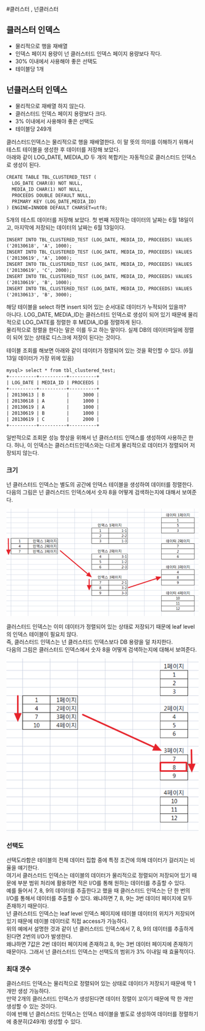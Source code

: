 #클러스터 , 넌클러스터

## 클러스터 인덱스
- 물리적으로 행을 재배열
- 인덱스 페이지 용량이 넌 클러스터드 인덱스 페이지 용량보다 작다.
- 30% 이내에서 사용해야 좋은 선택도
- 테이블당 1개

## 넌클러스터 인덱스
- 물리적으로 재배열 하지 않는다.
- 클러스터드 인덱스 페이지 용량보다 크다.
- 3% 이내에서 사용해야 좋은 선택도
- 테이블당 249개
  
 
클러스터드인덱스는 물리적으로 행을 재배열한다. 이 말 뜻의 의미를 이해하기 위해서 테스트 테이블을 생성한 후 데이터를 저장해 보았다.  
아래와 같이 LOG_DATE, MEDIA_ID 두 개의 복합키는 자동적으로 클러스터드 인덱스로 생성이 된다.
~~~
CREATE TABLE TBL_CLUSTERED_TEST (
  LOG_DATE CHAR(8) NOT NULL,
  MEDIA_ID CHAR(1) NOT NULL,  
  PROCEEDS DOUBLE DEFAULT NULL,
  PRIMARY KEY (LOG_DATE,MEDIA_ID)
) ENGINE=INNODB DEFAULT CHARSET=utf8;
~~~

5개의 테스트 데이터를 저장해 보았다.
첫 번째 저장하는 데이터의 날짜는 6월 18일이고, 마지막에 저장되는 데이터의 날짜는 6월 13일이다.
~~~
INSERT INTO TBL_CLUSTERED_TEST (LOG_DATE, MEDIA_ID, PROCEEDS) VALUES ('20130618', 'A', 1000);
INSERT INTO TBL_CLUSTERED_TEST (LOG_DATE, MEDIA_ID, PROCEEDS) VALUES ('20130619', 'A', 1000);
INSERT INTO TBL_CLUSTERED_TEST (LOG_DATE, MEDIA_ID, PROCEEDS) VALUES ('20130619', 'C', 2000);
INSERT INTO TBL_CLUSTERED_TEST (LOG_DATE, MEDIA_ID, PROCEEDS) VALUES ('20130619', 'B', 1000);
INSERT INTO TBL_CLUSTERED_TEST (LOG_DATE, MEDIA_ID, PROCEEDS) VALUES ('20130613', 'B', 3000);
~~~

해당 테이블을 select 하면 insert 되어 있는 순서대로 데이터가 누적되어 있을까?  
아니다. LOG_DATE, MEDIA_ID는 클러스터드 인덱스로 생성이 되어 있기 때문에 물리적으로 LOG_DATE를 정렬한 후 MEDIA_ID를 정렬하게 된다.  
물리적으로 정렬을 한다는 말은 이를 두고 하는 말이다. 실제 DB의 데이터파일에 정렬이 되어 있는 상태로 디스크에 저장이 된다는 것이다.  

테이블 조회를 해보면 아래와 같이 데이터가 정렬되어 있는 것을 확인할 수 있다. (6월 13일 데이터가 가장 위에 있음)  
~~~
mysql> select * from tbl_clustered_test;
+----------+----------+----------+
| LOG_DATE | MEDIA_ID | PROCEEDS |
+----------+----------+----------+
| 20130613 | B        |     3000 |
| 20130618 | A        |     1000 |
| 20130619 | A        |     1000 |
| 20130619 | B        |     1000 |
| 20130619 | C        |     2000 |
+----------+----------+----------+
~~~

일반적으로 조회문 성능 향상을 위해서 넌 클러스터드 인덱스를 생성하여 사용하곤 한다.
허나, 이 인덱스는 클러스터드인덱스와는 다르게 물리적으로 데이터가 정렬되어 저장되지 않는다.
### 크기
넌 클러스터드 인덱스는 별도의 공간에 인덱스 테이블을 생성하여 데이터를 정렬한다.  
다음의 그림은 넌 클러스터드 인덱스에서 숫자 8을 어떻게 검색하는지에 대해서 보여준다.

![clu](img/nonclu.png)

클러스터드 인덱스는 이미 데이터가 정렬되어 있는 상태로 저장되기 때문에 leaf level의 인덱스 테이블이 필요치 않다.  
즉, 클러스터드 인덱스는 넌 클러스터드 인덱스보다 DB 용량을 덜 차지한다.  
다음의 그림은 클러스터드 인덱스에서 숫자 8을 어떻게 검색하는지에 대해서 보여준다.  

![clu](img/clu.png)

### 선택도
선택도라함은 테이블의 전체 데이터 집합 중에 특정 조건에 의해 데이터가 걸러지는 비율을 얘기한다.  
여기서 클러스터드 인덱스는 테이블의 데이터가 물리적으로 정렬되어 저장되어 있기 때문에 부분 범위 처리에 활용하면 적은 I/O를 통해 원하는 데이터를 추출할 수 있다.  
예를 들어서 7, 8, 9의 데이터를 추출한다고 했을 때 클러스터드 인덱스는 단 한 번의 I/O를 통해서 데이터를 추출할 수 있다. 왜냐하면 7, 8, 9는 3번 데이터 페이지에 모두 존재하기 때문이다.  
넌 클러스터드 인덱스는 leaf level 인덱스 페이지에 테이블 데이터의 위치가 저장되어 있기 때문에 테이블 데이터로 직접 access가 가능하다.  
위의 예에서 설명한 것과 같이 넌 클러스터드 인덱스에서 7, 8, 9의 데이터를 추출하게 된다면 2번의 I/O가 발생한다.  
왜냐하면 7값은 2번 데이터 페이지에 존재하고 8, 9는 3번 데이터 페이지에 존재하기 때문이다.
그래서 넌 클러스터드 인덱스는 선택도의 범위가 3% 이내일 때 효율적이다.

### 최대 갯수
클러스터드 인덱스는 물리적으로 정렬되어 있는 상태로 데이터가 저장되기 때문에 딱 1개만 생성 가능하다.   
만약 2개의 클러스터드 인덱스가 생성된다면 데이터 정렬이 꼬이기 때문에 딱 한 개만 생성할 수 있는 것이다.   
이에 반해 넌 클러스터드 인덱스는 인덱스 테이블을 별도로 생성하여 데이터를 정렬하기에  충분히(249개) 생성할 수 있다.